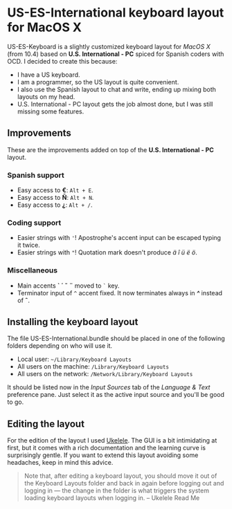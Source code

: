 US-ES-International keyboard layout for MacOS X 
===============================================

US-ES-Keyboard is a slightly customized keyboard layout for _MacOS X_ (from 10.4) based on __U.S. International - PC__ spiced for Spanish coders with OCD. I decided to create this because:

* I have a US keyboard.
* I am a programmer, so the US layout is quite convenient.
* I also use the Spanish layout to chat and write, ending up mixing both layouts on my head.
* U.S. International - PC layout gets the job almost done, but I was still missing some features.

Improvements
------------
These are the improvements added on top of the __U.S. International - PC__ layout.

### Spanish support
* Easy access to __€__: ``` Alt + E ```.
* Easy access to __Ñ__: ``` Alt + N ```.
* Easy access to __¿__: ``` Alt + / ```.

### Coding support
* Easier strings with ```'```! Apostrophe's accent input can be escaped typing it twice.
* Easier strings with ```"```! Quotation mark doesn't produce _ä î ü ë ö_.

### Miscellaneous
* Main accents __\` ´ ˜ ¨__ moved to ``` ` ``` key.
* Terminator input of ``` ^ ``` accent fixed. It now terminates always in ___^___ instead of __ˆ__.

Installing the keyboard layout
------------------------------
The file US-ES-International.bundle should be placed in one of the following folders depending on who will use it.

* Local user: ``` ~/Library/Keyboard Layouts ```
* All users on the machine: ``` /Library/Keyboard Layouts ``` 
* All users on the network: ``` /Network/Library/Keyboard Layouts ```

It should be listed now in the _Input Sources_ tab of the _Language & Text_ preference pane. Just select it as the active input source and you'll be good to go.

Editing the layout
------------------
For the edition of the layout I used [Ukelele](http://scripts.sil.org/cms/scripts/page.php?item_id=ukelele). The GUI is a bit intimidating at first, but it comes with a rich documentation and the learning curve is surprisingly gentle. If you want to extend this layout avoiding some headaches, keep in mind this advice.

> Note that, after editing a keyboard layout, you should move it out of the Keyboard Layouts folder and back in again before logging out and logging in — the change in the folder is what triggers the system loading keyboard layouts when logging in. – Ukelele Read Me

